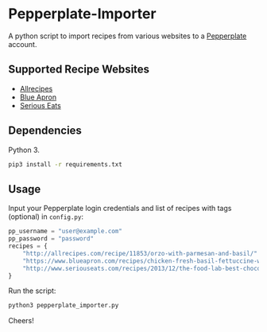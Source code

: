# Pepperplate-Importer

A python script to import recipes from various websites to a [Pepperplate](http://www.pepperplate.com/) account.

## Supported Recipe Websites
* [Allrecipes](http://allrecipes.com/)
* [Blue Apron](https://www.blueapron.com/cookbook)
* [Serious Eats](http://www.seriouseats.com/recipes)

## Dependencies

Python 3.

```bash
pip3 install -r requirements.txt
```

## Usage
Input your Pepperplate login credentials and list of recipes with tags (optional) in `config.py`:

```python
pp_username = "user@example.com"
pp_password = "password"
recipes = {
	"http://allrecipes.com/recipe/11853/orzo-with-parmesan-and-basil/" : ["side dish", "pasta"],
	"https://www.blueapron.com/recipes/chicken-fresh-basil-fettuccine-with-tomato-cream-sauce" : ["dinner", "pasta", "chicken"],
	"http://www.seriouseats.com/recipes/2013/12/the-food-lab-best-chocolate-chip-cookie-recipe.html" : ["dessert", "cookies"]
}
```

Run the script:

```bash
python3 pepperplate_importer.py
```

Cheers!